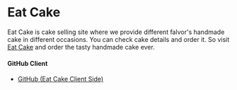 # Eat Cake

Eat Cake is cake selling site where we provide different falvor's handmade cake in different occasions. You can check cake details and order it. So visit [Eat Cake](https://eat-cake-shop.web.app/) and order the tasty handmade cake ever.

#### GitHub Client

- [GitHub (Eat Cake Client Side)](https://github.com/imRHB/eat-cake-client)
